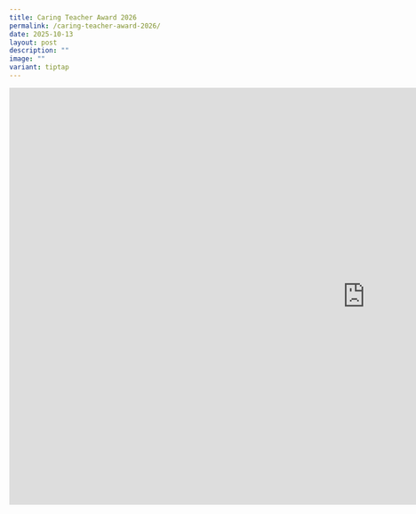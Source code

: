 ```yaml
---
title: Caring Teacher Award 2026
permalink: /caring-teacher-award-2026/
date: 2025-10-13
layout: post
description: ""
image: ""
variant: tiptap
---
```

<div class="iframe-wrapper">
<iframe height="749" width="1280" allowfullscreen="true" frameborder="0" src="https://docs.google.com/presentation/d/e/2PACX-1vQY3SZhJvUx5mndpqn2De9HE0tU85B7UY37ghJ3tzaZilPyqQKzcOn-KQKPXMhNCg/pubembed?start=true&amp;loop=true&amp;delayms=3000"></iframe>
</div>
<p></p>